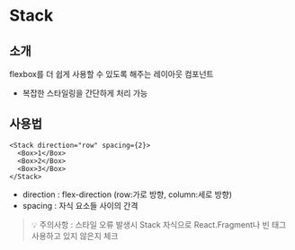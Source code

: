 # Stack

## 소개

flexbox를 더 쉽게 사용할 수 있도록 해주는 레이아웃 컴포넌트
- 복잡한 스타일링을 간단하게 처리 가능

## 사용법

```tsx
<Stack direction="row" spacing={2}>
  <Box>1</Box>
  <Box>2</Box>
  <Box>3</Box>
</Stack>
```
- direction : flex-direction (row:가로 방향, column:세로 방향)
- spacing : 자식 요소들 사이의 간격

> 💡 주의사항 : 스타일 오류 발생시 Stack 자식으로 React.Fragment나 빈 태그 사용하고 있지 않은지 체크